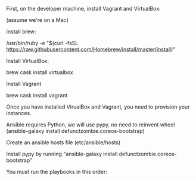 First, on the developer machine, install Vagrant and VirtualBox:

(assume we're on a Mac)

Install brew:

/usr/bin/ruby -e "$(curl -fsSL https://raw.githubusercontent.com/Homebrew/install/master/install)"

Install VirtualBox:

brew cask install virtualbox

Install Vagrant

brew cask install vagrant



Once you have installed VirualBox and Vagrant, you need to provision your instances.  

Ansible requires Python, we will use pypy, no need to reinvent wheel (ansible-galaxy install defunctzombie.coreos-bootstrap)

Create an ansible hosts file (etc/ansible/hosts)

Install pypy by running "ansible-galaxy install defunctzombie.coreos-bootstrap"

You must run the playbooks in this order:


